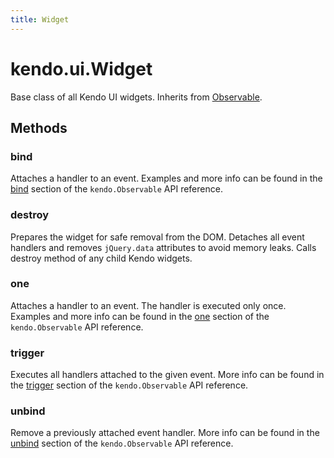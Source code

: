 ```yaml
---
title: Widget
---
```


# kendo.ui.Widget

Base class of all Kendo UI widgets. Inherits from [Observable](/api/framework/observable).

## Methods

### bind

Attaches a handler to an event. Examples and more info can be found in the [bind](/api/framework/observable#bind) section of the `kendo.Observable` API reference.

### destroy

Prepares the widget for safe removal from the DOM. Detaches all event handlers and removes `jQuery.data` attributes to avoid memory leaks. Calls destroy method of any child Kendo widgets.

### one

Attaches a handler to an event. The handler is executed only once. Examples and more info can be found in the [one](/api/framework/observable#one) section of the
`kendo.Observable` API reference.

### trigger

Executes all handlers attached to the given event. More info can be found in the [trigger](/api/framework/observable#trigger) section of the
`kendo.Observable` API reference.

### unbind

Remove a previously attached event handler. More info can be found in the [unbind](/api/framework/observable#unbind) section of the
`kendo.Observable` API reference.

